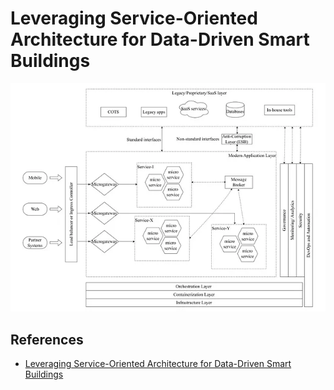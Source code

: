 # Leveraging Service-Oriented Architecture for Data-Driven Smart Buildings

![Microservice Based Architecture](img/microservice-based-architecture.png)

## References

- [Leveraging Service-Oriented Architecture for Data-Driven Smart Buildings](https://medium.com/towards-data-engineering/leveraging-service-oriented-architecture-for-data-driven-smart-buildings-cec163c17bc4)
